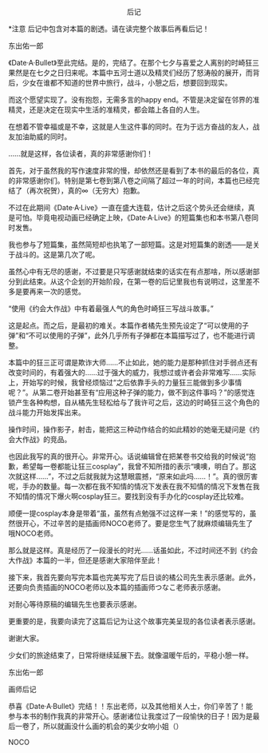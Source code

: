 <p align="center">后记</p>

*注意 后记中包含对本篇的剧透。请在读完整个故事后再看后记！

东出佑一郎

《Date·A·Bullet》至此完结。是的，完结了。在那个七夕与喜爱之人离别的时崎狂三果然是在七夕之日归来呢。本篇中五河士道以及精灵们经历了怒涛般的展开，而背后，少女在谁都不知道的世界中旅行，战斗，小憩之后，想要回到现实。

而这个愿望实现了。没有抱怨，无需多言的happy end。不管是决定留在邻界的准精灵，还是决定在现实中生活的准精灵，都会踏上各自的人生。

在想着不管幸福或是不幸，这就是人生这件事的同时。在为于远方奋战的友人，战友加油助威的同时。

……就是这样，各位读者，真的非常感谢你们！

首先，对于虽然我的写作速度非常的慢，却依然还是看到了本书的最后的各位，真的非常感谢你们。特别是第七卷到第八卷之间隔了超过一年的时间，本篇也已经完结了（再次祝贺），真的∞（无穷大）抱歉。

不过在此期间《Date·A·Live》一直在盛大连载，估计之后这个势头还会继续，真是可怕。毕竟电视动画已经确定上映，《Date·A·Live》的短篇集也和本书第八卷同时发售。

我也参与了短篇集，虽然简短却也执笔了一部短篇。这是对短篇集的剧透——是关于战斗的。这是第几次了呢。

虽然心中有无尽的感谢，不过要是只写感谢就结束的话实在有点那啥，所以感谢部分到此结束。从这个企划的开始阶段，在第一卷的后记里我也有说明过，这里差不多是要再来一次的感觉。

“使用《约会大作战》中有着最强人气的角色时崎狂三写战斗故事。”

这是起点。而之后，是最初的难关。本篇作者橘先生预先设定了“可以使用的子弹”和“不可以使用的子弹”，此外几乎所有子弹都在本篇描写过了，也不能进行调整。

本篇中的狂三正可谓是欺诈大师……不止如此，她的能力是那种抓住对手弱点还有改变时间的，有着强大的……过于强大的威力，我想过或许者会非常难写……实际上，开始写的时候，我曾经烦恼过“之后依靠手头的力量狂三能做到多少事情呢？”。从第二卷开始甚至有“应用这种子弹的能力，做不到这件事吗？”的感觉连锁产生各种构想，自从橘先生轻松给与了我许可之后，这边的时崎狂三这个角色的战斗能力开始发挥出来。

操作时间，操作影子，射击，能把这三种动作结合的如此精妙的她毫无疑问是《约会大作战》的竞品。

也因此我写的真的很开心。非常开心。话说编辑曾在把某卷书交给我的时候说“抱歉，希望每一卷都能让狂三cosplay”，我曾不知所措的表示“噢噢，明白了。那这次就这样……”，不过之后就我就为这慧眼震撼，“原来如此吗……！”。真的很厉害呢，手办的数量。每一次都在我不知情的情况下发表在我不知情的情况下发售在我不知情的情况下爆火啊cosplay狂三。要找到没有手办化的cosplay还比较难。

顺便一提cosplay本身是带着“虽，虽然有点勉强不过这样一来！”的感觉写的，虽然很开心，不过辛苦的是插画师NOCO老师了。要是您生气了就麻烦编辑先生了哦NOCO老师。

那么就是这样。真是经历了一段漫长的时光……话虽如此，不过时间还不到《约会大作战》本篇的一半，但还是感谢大家陪伴至此！

接下来，我首先要向写完本篇也完美写完了后日谈的橘公司先生表示感谢。此外，还要向负责插画的NOCO老师以及本篇的插画师つなこ老师表示感谢。

对耐心等待原稿的编辑先生也要表示感谢。

更重要的是，我要向读完了这篇后记为让这个故事完美呈现的各位读者表示感谢。

谢谢大家。

少女们的旅途结束了，日常将继续延展下去。就像温暖午后的，平稳小憩一样。

东出佑一郎

画师后记

恭喜《Date·A·Bullet》完结！！东出老师，以及其他相关人士，你们辛苦了！能参与本书的制作我真的非常开心。感谢诸位让我度过了一段愉快的日子！因为是最后一卷了，所以就画没什么画的机会的美少女响小姐（）

NOCO

